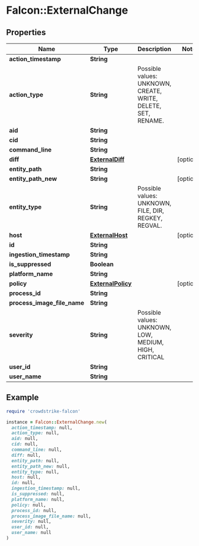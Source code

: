 # Falcon::ExternalChange

## Properties

| Name | Type | Description | Notes |
| ---- | ---- | ----------- | ----- |
| **action_timestamp** | **String** |  |  |
| **action_type** | **String** | Possible values: UNKNOWN, CREATE, WRITE, DELETE, SET, RENAME. |  |
| **aid** | **String** |  |  |
| **cid** | **String** |  |  |
| **command_line** | **String** |  |  |
| **diff** | [**ExternalDiff**](ExternalDiff.md) |  | [optional] |
| **entity_path** | **String** |  |  |
| **entity_path_new** | **String** |  | [optional] |
| **entity_type** | **String** | Possible values: UNKNOWN, FILE, DIR, REGKEY,  REGVAL. |  |
| **host** | [**ExternalHost**](ExternalHost.md) |  | [optional] |
| **id** | **String** |  |  |
| **ingestion_timestamp** | **String** |  |  |
| **is_suppressed** | **Boolean** |  |  |
| **platform_name** | **String** |  |  |
| **policy** | [**ExternalPolicy**](ExternalPolicy.md) |  | [optional] |
| **process_id** | **String** |  |  |
| **process_image_file_name** | **String** |  |  |
| **severity** | **String** | Possible values: UNKNOWN, LOW, MEDIUM, HIGH, CRITICAL |  |
| **user_id** | **String** |  |  |
| **user_name** | **String** |  |  |

## Example

```ruby
require 'crowdstrike-falcon'

instance = Falcon::ExternalChange.new(
  action_timestamp: null,
  action_type: null,
  aid: null,
  cid: null,
  command_line: null,
  diff: null,
  entity_path: null,
  entity_path_new: null,
  entity_type: null,
  host: null,
  id: null,
  ingestion_timestamp: null,
  is_suppressed: null,
  platform_name: null,
  policy: null,
  process_id: null,
  process_image_file_name: null,
  severity: null,
  user_id: null,
  user_name: null
)
```

